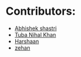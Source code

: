 # Contributors: 
- [Abhishek shastri](https://github.com/shastri48)
- [Tuba Nihal Khan](https://github.com/klassynihal)
- [Harshaan](https://github.com/harshaanNihal)
- [zehan](https://github.com/zehan12)
